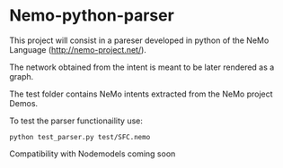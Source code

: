 # Nemo-python-parser

This project will consist in a pareser developed in python of the NeMo Language (http://nemo-project.net/).

The network obtained from the intent is meant to be later rendered as a graph.

The test folder contains NeMo intents extracted from the NeMo project Demos.

To test the parser functionaility use:
```
python test_parser.py test/SFC.nemo
```

Compatibility with Nodemodels coming soon

